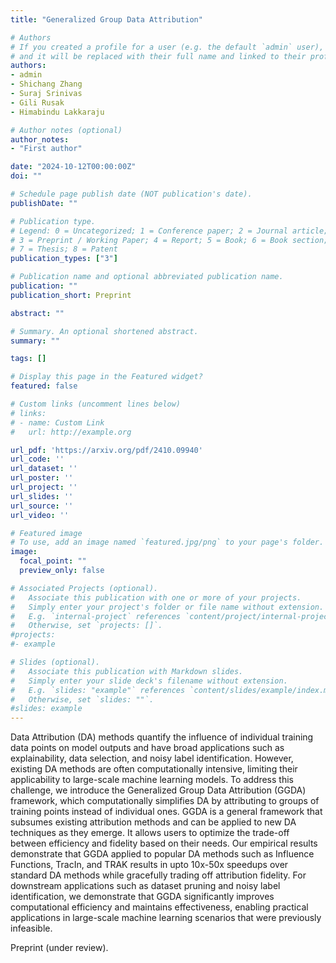 ```yaml
---
title: "Generalized Group Data Attribution"

# Authors
# If you created a profile for a user (e.g. the default `admin` user), write the username (folder name) here 
# and it will be replaced with their full name and linked to their profile.
authors:
- admin
- Shichang Zhang
- Suraj Srinivas
- Gili Rusak
- Himabindu Lakkaraju

# Author notes (optional)
author_notes:
- "First author"

date: "2024-10-12T00:00:00Z"
doi: ""

# Schedule page publish date (NOT publication's date).
publishDate: ""

# Publication type.
# Legend: 0 = Uncategorized; 1 = Conference paper; 2 = Journal article;
# 3 = Preprint / Working Paper; 4 = Report; 5 = Book; 6 = Book section;
# 7 = Thesis; 8 = Patent
publication_types: ["3"]

# Publication name and optional abbreviated publication name.
publication: ""
publication_short: Preprint

abstract: ""

# Summary. An optional shortened abstract.
summary: ""

tags: []

# Display this page in the Featured widget?
featured: false

# Custom links (uncomment lines below)
# links:
# - name: Custom Link
#   url: http://example.org

url_pdf: 'https://arxiv.org/pdf/2410.09940'
url_code: ''
url_dataset: ''
url_poster: ''
url_project: ''
url_slides: ''
url_source: ''
url_video: ''

# Featured image
# To use, add an image named `featured.jpg/png` to your page's folder. 
image:
  focal_point: ""
  preview_only: false

# Associated Projects (optional).
#   Associate this publication with one or more of your projects.
#   Simply enter your project's folder or file name without extension.
#   E.g. `internal-project` references `content/project/internal-project/index.md`.
#   Otherwise, set `projects: []`.
#projects:
#- example

# Slides (optional).
#   Associate this publication with Markdown slides.
#   Simply enter your slide deck's filename without extension.
#   E.g. `slides: "example"` references `content/slides/example/index.md`.
#   Otherwise, set `slides: ""`.
#slides: example
---
```


Data Attribution (DA) methods quantify the influence of individual training data points on model outputs and have broad applications such as explainability, data selection, and noisy label identification. However, existing DA methods are often computationally intensive, limiting their applicability to large-scale machine learning models. To address this challenge, we introduce the Generalized Group Data Attribution (GGDA) framework, which computationally simplifies DA by attributing to groups of training points instead of individual ones. GGDA is a general framework that subsumes existing attribution methods and can be applied to new DA techniques as they emerge. It allows users to optimize the trade-off between efficiency and fidelity based on their needs. Our empirical results demonstrate that GGDA applied to popular DA methods such as Influence Functions, TracIn, and TRAK results in upto 10x-50x speedups over standard DA methods while gracefully trading off attribution fidelity. For downstream applications such as dataset pruning and noisy label identification, we demonstrate that GGDA significantly improves computational efficiency and maintains effectiveness, enabling practical applications in large-scale machine learning scenarios that were previously infeasible.

Preprint (under review).
